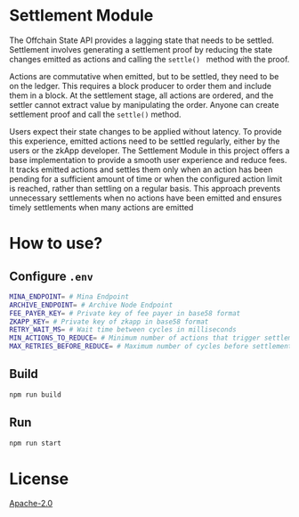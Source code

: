 # Settlement Module

The Offchain State API provides a lagging state that needs to be settled. Settlement involves generating a settlement proof by reducing the state changes emitted as actions and calling the `settle() ` method with the proof.

Actions are commutative when emitted, but to be settled, they need to be on the ledger. This requires a block producer to order them and include them in a block. At the settlement stage, all actions are ordered, and the settler cannot extract value by manipulating the order. Anyone can create settlement proof and call the `settle()` method.

Users expect their state changes to be applied without latency. To provide this experience, emitted actions need to be settled regularly, either by the users or the zkApp developer. The Settlement Module in this project offers a base implementation to provide a smooth user experience and reduce fees. It tracks emitted actions and settles them only when an action has been pending for a sufficient amount of time or when the configured action limit is reached, rather than settling on a regular basis. This approach prevents unnecessary settlements when no actions have been emitted and ensures timely settlements when many actions are emitted

# How to use?

## Configure `.env`
```sh
MINA_ENDPOINT= # Mina Endpoint
ARCHIVE_ENDPOINT= # Archive Node Endpoint
FEE_PAYER_KEY= # Private key of fee payer in base58 format
ZKAPP_KEY= # Private key of zkapp in base58 format
RETRY_WAIT_MS= # Wait time between cycles in milliseconds
MIN_ACTIONS_TO_REDUCE= # Minimum number of actions that trigger settlement
MAX_RETRIES_BEFORE_REDUCE= # Maximum number of cycles before settlement is triggered
```

## Build

```sh
npm run build
```

## Run

```sh
npm run start
```

# License

[Apache-2.0](LICENSE)

